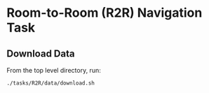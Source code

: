 # Room-to-Room (R2R) Navigation Task

## Download Data

From the top level directory, run:
```
./tasks/R2R/data/download.sh
```

